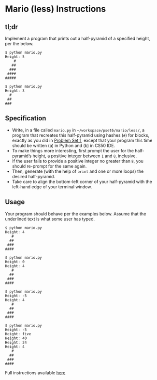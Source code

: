 # Mario (less) Instructions


## tl;dr
Implement a program that prints out a half-pyramid of a specified height, per the below.

```
$ python mario.py
Height: 5
    #
   ##
  ###
 ####
#####
```

```
$ python mario.py
Height: 3
  #
 ##
###
```


## Specification
- Write, in a file called `mario.py` in `~/workspace/pset6/mario/less/`, a program that recreates this half-pyramid using hashes (`#`) for blocks, exactly as you did in [Problem Set 1](../pSet1/mario/less/), except that your program this time should be written (a) in Python and (b) in CS50 IDE.
- To make things more interesting, first prompt the user for the half-pyramid’s height, a positive integer between `1` and `8`, inclusive.
- If the user fails to provide a positive integer no greater than `8`, you should re-prompt for the same again.
- Then, generate (with the help of `print` and one or more loops) the desired half-pyramid.
- Take care to align the bottom-left corner of your half-pyramid with the left-hand edge of your terminal window.


## Usage
Your program should behave per the examples below. Assume that the underlined text is what some user has typed.

```
$ python mario.py
Height: 4
   #
  ##
 ###
####
```

```
$ python mario.py
Height: 0
Height: 4
   #
  ##
 ###
####
```

```
$ python mario.py
Height: -5
Height: 4
   #
  ##
 ###
####
```

```
$ python mario.py
Height: -5
Height: five
Height: 40
Height: 24
Height: 4
   #
  ##
 ###
####
```


Full instructions available [here](https://docs.cs50.net/2019/x/psets/6/sentimental/mario/less/mario.html)